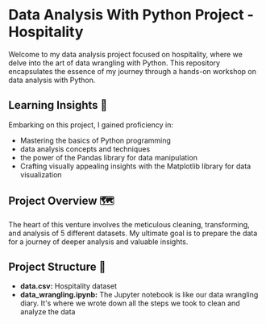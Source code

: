 # Data Analysis With Python Project - Hospitality

Welcome to my data analysis project focused on hospitality, where we delve into the art of data wrangling with Python.
This repository encapsulates the essence of my journey through a hands-on workshop on data analysis with Python.

## Learning Insights 🚀

Embarking on this project, I gained proficiency in:

- Mastering the basics of Python programming
- data analysis concepts and techniques
- the power of the Pandas library for data manipulation
- Crafting visually appealing insights with the Matplotlib library for data visualization

## Project Overview 🗺️

The heart of this venture involves the meticulous cleaning, transforming, and analysis of 5 different datasets. 
My ultimate goal is to prepare the data for a journey of deeper analysis and valuable insights.

## Project Structure 📂

- **data.csv:** Hospitality dataset
- **data_wrangling.ipynb:** The Jupyter notebook is like our data wrangling diary. It's where we wrote down all the steps we took to clean and analyze the data
